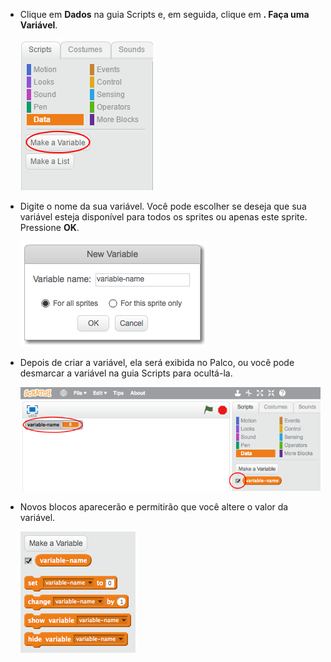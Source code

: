 + Clique em **Dados** na guia Scripts e, em seguida, clique em **. Faça uma Variável**.
    
    ![Blocos de dados](images/data-blocks.png)

+ Digite o nome da sua variável. Você pode escolher se deseja que sua variável esteja disponível para todos os sprites ou apenas este sprite. Pressione **OK**.
    
    ![Criar variável](images/create-variable.png)

+ Depois de criar a variável, ela será exibida no Palco, ou você pode desmarcar a variável na guia Scripts para ocultá-la.
    
    ![Blocos variáveis](images/variable-show.png)

+ Novos blocos aparecerão e permitirão que você altere o valor da variável.
    
    ![Blocos variáveis](images/variable-blocks.png)
